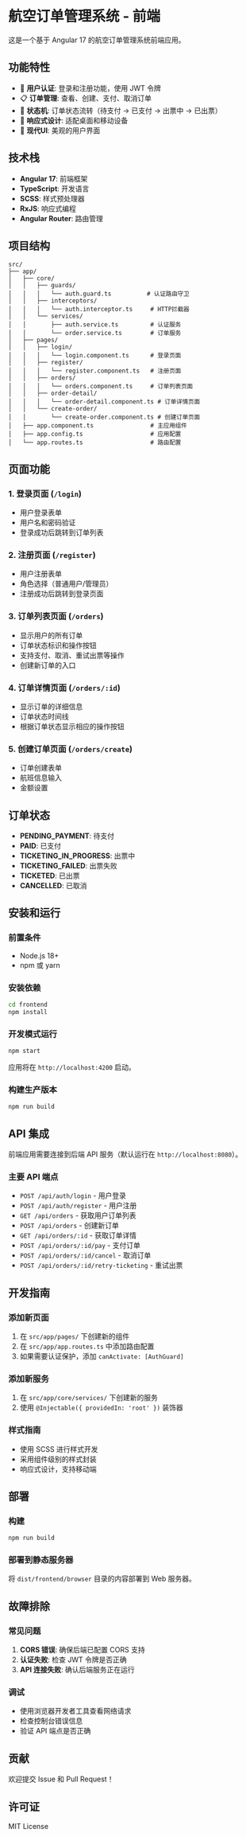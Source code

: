 # 航空订单管理系统 - 前端

这是一个基于 Angular 17 的航空订单管理系统前端应用。

## 功能特性

- 🔐 **用户认证**: 登录和注册功能，使用 JWT 令牌
- 📋 **订单管理**: 查看、创建、支付、取消订单
- 🔄 **状态机**: 订单状态流转（待支付 → 已支付 → 出票中 → 已出票）
- 📱 **响应式设计**: 适配桌面和移动设备
- 🎨 **现代UI**: 美观的用户界面

## 技术栈

- **Angular 17**: 前端框架
- **TypeScript**: 开发语言
- **SCSS**: 样式预处理器
- **RxJS**: 响应式编程
- **Angular Router**: 路由管理

## 项目结构

```
src/
├── app/
│   ├── core/
│   │   ├── guards/
│   │   │   └── auth.guard.ts          # 认证路由守卫
│   │   ├── interceptors/
│   │   │   └── auth.interceptor.ts     # HTTP拦截器
│   │   └── services/
│   │       ├── auth.service.ts         # 认证服务
│   │       └── order.service.ts        # 订单服务
│   ├── pages/
│   │   ├── login/
│   │   │   └── login.component.ts      # 登录页面
│   │   ├── register/
│   │   │   └── register.component.ts   # 注册页面
│   │   ├── orders/
│   │   │   └── orders.component.ts     # 订单列表页面
│   │   ├── order-detail/
│   │   │   └── order-detail.component.ts # 订单详情页面
│   │   └── create-order/
│   │       └── create-order.component.ts # 创建订单页面
│   ├── app.component.ts                # 主应用组件
│   ├── app.config.ts                   # 应用配置
│   └── app.routes.ts                   # 路由配置
```

## 页面功能

### 1. 登录页面 (`/login`)
- 用户登录表单
- 用户名和密码验证
- 登录成功后跳转到订单列表

### 2. 注册页面 (`/register`)
- 用户注册表单
- 角色选择（普通用户/管理员）
- 注册成功后跳转到登录页面

### 3. 订单列表页面 (`/orders`)
- 显示用户的所有订单
- 订单状态标识和操作按钮
- 支持支付、取消、重试出票等操作
- 创建新订单的入口

### 4. 订单详情页面 (`/orders/:id`)
- 显示订单的详细信息
- 订单状态时间线
- 根据订单状态显示相应的操作按钮

### 5. 创建订单页面 (`/orders/create`)
- 订单创建表单
- 航班信息输入
- 金额设置

## 订单状态

- **PENDING_PAYMENT**: 待支付
- **PAID**: 已支付
- **TICKETING_IN_PROGRESS**: 出票中
- **TICKETING_FAILED**: 出票失败
- **TICKETED**: 已出票
- **CANCELLED**: 已取消

## 安装和运行

### 前置条件
- Node.js 18+ 
- npm 或 yarn

### 安装依赖
```bash
cd frontend
npm install
```

### 开发模式运行
```bash
npm start
```

应用将在 `http://localhost:4200` 启动。

### 构建生产版本
```bash
npm run build
```

## API 集成

前端应用需要连接到后端 API 服务（默认运行在 `http://localhost:8080`）。

### 主要 API 端点

- `POST /api/auth/login` - 用户登录
- `POST /api/auth/register` - 用户注册
- `GET /api/orders` - 获取用户订单列表
- `POST /api/orders` - 创建新订单
- `GET /api/orders/:id` - 获取订单详情
- `POST /api/orders/:id/pay` - 支付订单
- `POST /api/orders/:id/cancel` - 取消订单
- `POST /api/orders/:id/retry-ticketing` - 重试出票

## 开发指南

### 添加新页面
1. 在 `src/app/pages/` 下创建新的组件
2. 在 `src/app/app.routes.ts` 中添加路由配置
3. 如果需要认证保护，添加 `canActivate: [AuthGuard]`

### 添加新服务
1. 在 `src/app/core/services/` 下创建新的服务
2. 使用 `@Injectable({ providedIn: 'root' })` 装饰器

### 样式指南
- 使用 SCSS 进行样式开发
- 采用组件级别的样式封装
- 响应式设计，支持移动端

## 部署

### 构建
```bash
npm run build
```

### 部署到静态服务器
将 `dist/frontend/browser` 目录的内容部署到 Web 服务器。

## 故障排除

### 常见问题

1. **CORS 错误**: 确保后端已配置 CORS 支持
2. **认证失败**: 检查 JWT 令牌是否正确
3. **API 连接失败**: 确认后端服务正在运行

### 调试
- 使用浏览器开发者工具查看网络请求
- 检查控制台错误信息
- 验证 API 端点是否正确

## 贡献

欢迎提交 Issue 和 Pull Request！

## 许可证

MIT License

